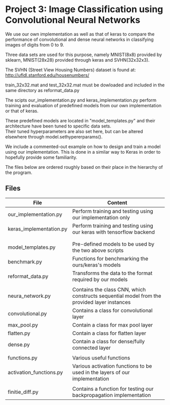# Project 3: Image Classification using Convolutional Neural Networks

We use our own implementation as well as that of keras to compare the performance of convolutional and dense neural networks 
in classifying images of digits from 0 to 9. 

Three data sets are used for this purpose, namely MNIST(8x8) provided by sklearn, MNIST(28x28) provided through keras and 
SVHN(32x32x3). 

The SVHN (Street View Housing Numbers) dataset is found at: http://ufldl.stanford.edu/housenumbers/

train_32x32.mat and test_32x32.mat must be dowloaded and included in the same directory as reformat_data.py

The scipts 
our_implementation.py and 
keras_implementation.py 
perform training and evaluation of predefined models from our own implementation or that of keras.

These predefined models are located in "model_templates.py" and their architecture have been tuned to specific data sets.  
Their tuned hyperparameters are also set here, but can be altered elsewhere through model.sethypererparams().

We include a commented-out example on how to design and train a model using our implementation. 
This is done in a similar way to Keras in order to hopefully provide some familiarity.  

The files below are ordered roughly based on their place in the hierarchy of the program. 

## Files

| File                        | Content                                                                                 |
|-----------------------------|-----------------------------------------------------------------------------------------|
| our_implementation.py                  | Perform training and testing using our implementation only                    |
| keras_implementation.py                | Perform training and testing using our keras with tensorflow backend           |
|                                                                                                         |
|                                                                                                         |
| model_templates.py                | Pre-defined models to be used by the two above scripts        |
| benchmark.py  |  Functions for benchmarking the ours/keras's models      |
| reformat_data.py  | Transforms the data to the format required by our models  |
|                                                                                                               |
| neura_network.py           | Contains the class CNN, which constructs sequential model from the provided layer instances    |
| convolutional.py            |Contains a class for convolutional layer    |
| max_pool.py           |Contain a class for max pool layer |
| flatten.py           | Contain a class for flatten layer |
| dense.py           | Contain a class for dense/fully connected layer |
|                                                                   |
| functions.py  |  Various useful functions      |
| activation_functions.py | Various activation functions to be used in the layers of our implementation  
|                                                                                                             |
| finitie_diff.py  | Contains a function for testing our backpropagation implementation     |
  

